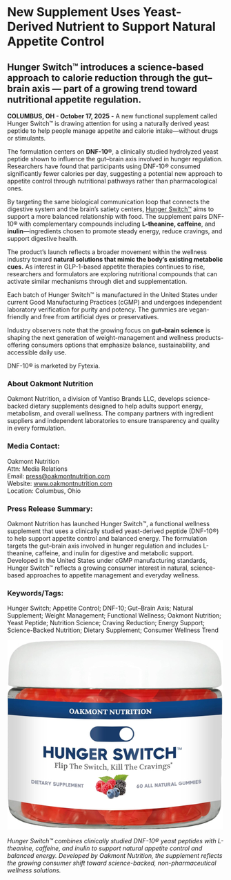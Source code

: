 # New Supplement Uses Yeast-Derived Nutrient to Support Natural Appetite Control
## Hunger Switch™ introduces a science-based approach to calorie reduction through the gut–brain axis — part of a growing trend toward nutritional appetite regulation.

**COLUMBUS, OH - October 17, 2025 -** A new functional supplement called Hunger Switch™ is drawing attention for using a naturally derived yeast peptide to help people manage appetite and calorie intake—without drugs or stimulants.

The formulation centers on **DNF-10®**, a clinically studied hydrolyzed yeast peptide shown to influence the gut–brain axis involved in hunger regulation. Researchers have found that participants using DNF-10® consumed significantly fewer calories per day, suggesting a potential new approach to appetite control through nutritional pathways rather than pharmacological ones.

By targeting the same biological communication loop that connects the digestive system and the brain’s satiety centers, [Hunger Switch™](https://oakmontnutrition.com/product/hunger-switch/) aims to support a more balanced relationship with food. The supplement pairs DNF-10® with complementary compounds including **L-theanine, caffeine**, and **inulin**—ingredients chosen to promote steady energy, reduce cravings, and support digestive health.

The product’s launch reflects a broader movement within the wellness industry toward **natural solutions that mimic the body’s existing metabolic cues.** As interest in GLP-1-based appetite therapies continues to rise, researchers and formulators are exploring nutritional compounds that can activate similar mechanisms through diet and supplementation.

Each batch of Hunger Switch™ is manufactured in the United States under current Good Manufacturing Practices (cGMP) and undergoes independent laboratory verification for purity and potency. The gummies are vegan-friendly and free from artificial dyes or preservatives.

Industry observers note that the growing focus on **gut–brain science** is shaping the next generation of weight-management and wellness products-offering consumers options that emphasize balance, sustainability, and accessible daily use.

DNF-10® is marketed by Fytexia.

### About Oakmont Nutrition
Oakmont Nutrition, a division of Vantiso Brands LLC, develops science-backed dietary supplements designed to help adults support energy, metabolism, and overall wellness. The company partners with ingredient suppliers and independent laboratories to ensure transparency and quality in every formulation.

### Media Contact:
Oakmont Nutrition  
Attn: Media Relations  
Email: press@oakmontnutrition.com  
Website: www.oakmontnutrition.com  
Location: Columbus, Ohio  

### Press Release Summary:
Oakmont Nutrition has launched Hunger Switch™, a functional wellness supplement that uses a clinically studied yeast-derived peptide (DNF-10®) to help support appetite control and balanced energy. The formulation targets the gut–brain axis involved in hunger regulation and includes L-theanine, caffeine, and inulin for digestive and metabolic support. Developed in the United States under cGMP manufacturing standards, Hunger Switch™ reflects a growing consumer interest in natural, science-based approaches to appetite management and everyday wellness.

### Keywords/Tags:
Hunger Switch; Appetite Control; DNF-10; Gut–Brain Axis; Natural Supplement; Weight Management; Functional Wellness; Oakmont Nutrition; Yeast Peptide; Nutrition Science; Craving Reduction; Energy Support; Science-Backed Nutrition; Dietary Supplement; Consumer Wellness Trend


![Hunger Switch™ combines clinically studied DNF-10® yeast peptides with L-theanine, caffeine, and inulin to support natural appetite control and balanced energy. Developed by Oakmont Nutrition, the supplement reflects the growing consumer shift toward science-backed, non-pharmaceutical wellness solutions.](hunger-switch-supplement-500.jpg)

*Hunger Switch™ combines clinically studied DNF-10® yeast peptides with L-theanine, caffeine, and inulin to support natural appetite control and balanced energy. Developed by Oakmont Nutrition, the supplement reflects the growing consumer shift toward science-backed, non-pharmaceutical wellness solutions.*

